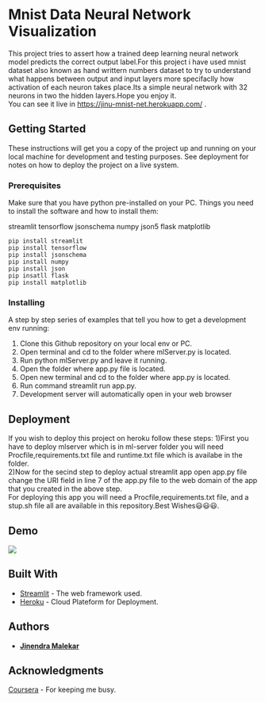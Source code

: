 # Mnist Data Neural Network Visualization 
This project tries to assert how a trained deep learning neural network model predicts the correct output label.For this project i have used mnist dataset also known as hand writtern numbers dataset to try to understand what happens between output and input layers more specifaclly how activation of each neuron takes place.Its a simple neural network with 32 neurons in two the hidden layers.Hope you enjoy it. 
<br />
You can see it live in https://jinu-mnist-net.herokuapp.com/ .

## Getting Started
These instructions will get you a copy of the project up and running on your local machine for development and testing purposes. See deployment for notes on how to deploy the project on a live system.

### Prerequisites
Make sure that you have python pre-installed on your PC.
Things you need to install the software and how to install them:

streamlit
tensorflow 
jsonschema
numpy
json5
flask
matplotlib
```
pip install streamlit
pip install tensorflow
pip install jsonschema
pip install numpy
pip install json
pip insatll flask
pip install matplotlib

```
### Installing
A step by step series of examples that tell you how to get a development env running:
1) Clone this Github repository on your local env or PC.
2) Open terminal and cd to the folder where mlServer.py is located.
3) Run python mlServer.py and leave it running.
2) Open the folder where app.py file is located.
3) Open new terminal and cd to the folder where app.py is located.
4) Run command streamlit run app.py.
5) Development server will automatically open in your web browser

## Deployment
If you wish to deploy this project on heroku follow these steps:
1)First you have to  deploy mlserver which is in ml-server folder you will need Procfile,requirements.txt file and runtime.txt file which is availabe in the folder.<br />
2)Now for the secind step to deploy actual streamlit app open app.py file change the URI field in line 7 of the app.py file to the web domain of the app that you created in the above step.<br />
For deploying this app you will need a Procfile,requirements.txt file, and a stup.sh file all are available in this repository.Best Wishes😃😃😃.

## Demo

![](demo.gif)

## Built With

* [Streamlit](https://www.streamlit.io/) - The web framework used.
* [Heroku](https://www.heroku.com/) - Cloud Plateform for Deployment.

## Authors

* **[Jinendra Malekar](https://github.com/JINU98)**

## Acknowledgments

[Coursera](https://www.coursera.org/) - For keeping me busy.
